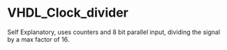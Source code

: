 # VHDL_Clock_divider
Self Explanatory, uses counters and 8 bit parallel input, dividing the signal by a max factor of 16.
